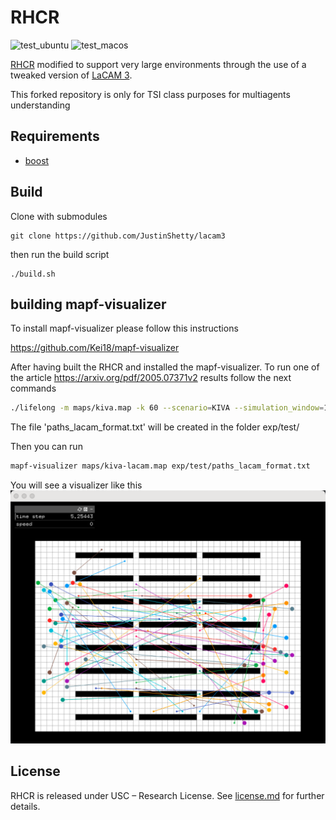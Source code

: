 # RHCR
![test_ubuntu](https://github.com/JustinShetty/RHCR/actions/workflows/test_ubuntu.yml/badge.svg)
![test_macos](https://github.com/JustinShetty/RHCR/actions/workflows/test_macos.yml/badge.svg)

[RHCR](https://github.com/Jiaoyang-Li/RHCR) modified to support very large environments through the use of a tweaked version of [LaCAM 3](https://github.com/Kei18/lacam3).

This forked repository is only for TSI class purposes for multiagents understanding

## Requirements
* [boost](https://www.boost.org/)

## Build
Clone with submodules
```
git clone https://github.com/JustinShetty/lacam3
```

then run the build script
```
./build.sh
```

## building mapf-visualizer

To install mapf-visualizer please follow this instructions

https://github.com/Kei18/mapf-visualizer


After having built the RHCR and installed the mapf-visualizer.
To run one of the article https://arxiv.org/pdf/2005.07371v2 results follow the next commands

```sh
./lifelong -m maps/kiva.map -k 60 --scenario=KIVA --simulation_window=1 --solver=ECBS --suboptimal_bound=1.5 --dummy_path=1 --seed=0 --simulation_time=500
```

The file 'paths_lacam_format.txt' will be created in the folder exp/test/

Then you can run

```sh
mapf-visualizer maps/kiva-lacam.map exp/test/paths_lacam_format.txt
```

You will see a visualizer like this
![KIVA-map-visualization.png](KIVA-map-visualization.png)













## License
RHCR is released under USC – Research License. See [license.md](license.md) for further details.
